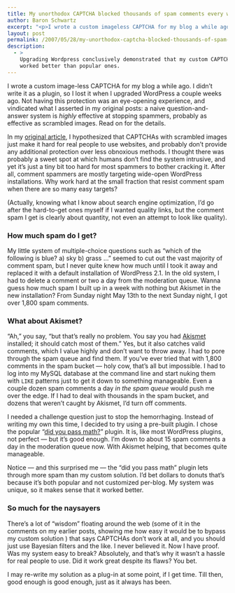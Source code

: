 ```yaml
---
title: My unorthodox CAPTCHA blocked thousands of spam comments every week
author: Baron Schwartz
excerpt: "<p>I wrote a custom imageless CAPTCHA for my blog a while ago.  I didn't write it as a plugin, so I lost it when I upgraded Wordpress a couple weeks ago.  Not having this in place to help eliminate comment spam was an eye-opening experience, and vindicated much of what I asserted in my original posts: a naive question-and-answer system is <em>highly</em> effective at stopping spammers, probably as effective as scrambled images.  Read on for the details.</p>"
layout: post
permalink: /2007/05/28/my-unorthodox-captcha-blocked-thousands-of-spam-comments-every-week/
description:
  - >
    Upgrading Wordpress conclusively demonstrated that my custom CAPTCHA system
    worked better than popular ones.
---
```

I wrote a custom image-less CAPTCHA for my blog a while ago. I didn&#8217;t write it as a plugin, so I lost it when I upgraded WordPress a couple weeks ago. Not having this protection was an eye-opening experience, and vindicated what I asserted in my original posts: a naive question-and-answer system is *highly* effective at stopping spammers, probably as effective as scrambled images. Read on for the details.

In my [original article][1], I hypothesized that CAPTCHAs with scrambled images just make it hard for real people to use websites, and probably don&#8217;t provide any additional protection over less obnoxious methods. I thought there was probably a sweet spot at which humans don&#8217;t find the system intrusive, and yet it&#8217;s just a tiny bit too hard for most spammers to bother cracking it. After all, comment spammers are mostly targeting wide-open WordPress installations. Why work hard at the small fraction that resist comment spam when there are so many easy targets?

(Actually, knowing what I know about search engine optimization, I&#8217;d go after the hard-to-get ones myself if I wanted quality links, but the comment spam I get is clearly about quantity, not even an attempt to look like quality).

### How much spam do I get?

My little system of multiple-choice questions such as &#8220;which of the following is blue? a) sky b) grass &#8230;&#8221; seemed to cut out the vast majority of comment spam, but I never quite knew how much until I took it away and replaced it with a default installation of WordPress 2.1. In the old system, I had to delete a comment or two a day from the moderation queue. Wanna guess how much spam I built up in a week with nothing but Akismet in the new installation? From Sunday night May 13th to the next Sunday night, I got over 1,800 spam comments.

### What about Akismet?

&#8220;Ah,&#8221; you say, &#8220;but that&#8217;s really no problem. You say you had [Akismet][2] installed; it should catch most of them.&#8221; Yes, but it also catches valid comments, which I value highly and don&#8217;t want to throw away. I had to pore through the spam queue and find them. If you&#8217;ve ever tried that with 1,800 comments in the spam bucket &#8212; holy cow, that&#8217;s all but impossible. I had to log into my MySQL database at the command line and start nuking them with `LIKE` patterns just to get it down to something manageable. Even a couple dozen spam comments a day *in the spam queue* would push me over the edge. If I had to deal with thousands in the spam bucket, and dozens that weren&#8217;t caught by Akismet, I&#8217;d turn off comments.

I needed a challenge question just to stop the hemorrhaging. Instead of writing my own this time, I decided to try using a pre-built plugin. I chose the popular &#8220;[did you pass math?][3]&#8221; plugin. It is, like most WordPress plugins, not perfect &#8212; but it&#8217;s good enough. I&#8217;m down to about 15 spam comments a day in the moderation queue now. With Akismet helping, that becomes quite manageable.

Notice &#8212; and this surprised me &#8212; the &#8220;did you pass math&#8221; plugin lets through more spam than my custom solution. I&#8217;d bet dollars to donuts that&#8217;s because it&#8217;s both popular and not customized per-blog. My system was unique, so it makes sense that it worked better.

### So much for the naysayers

There&#8217;s a lot of &#8220;wisdom&#8221; floating around the web (some of it in the comments on my earlier posts, showing me how easy it would be to bypass my custom solution ) that says CAPTCHAs don&#8217;t work at all, and you should just use Bayesian filters and the like. I never believed it. Now I have proof. Was my system easy to break? Absolutely, and that&#8217;s why it wasn&#8217;t a hassle for real people to use. Did it work great despite its flaws? You bet.

I may re-write my solution as a plug-in at some point, if I get time. Till then, good enough is good enough, just as it always has been.

 [1]: http://www.xaprb.com/blog/2006/01/28/captchas-done-better/
 [2]: http://akismet.com/
 [3]: http://www.herod.net/dypm/